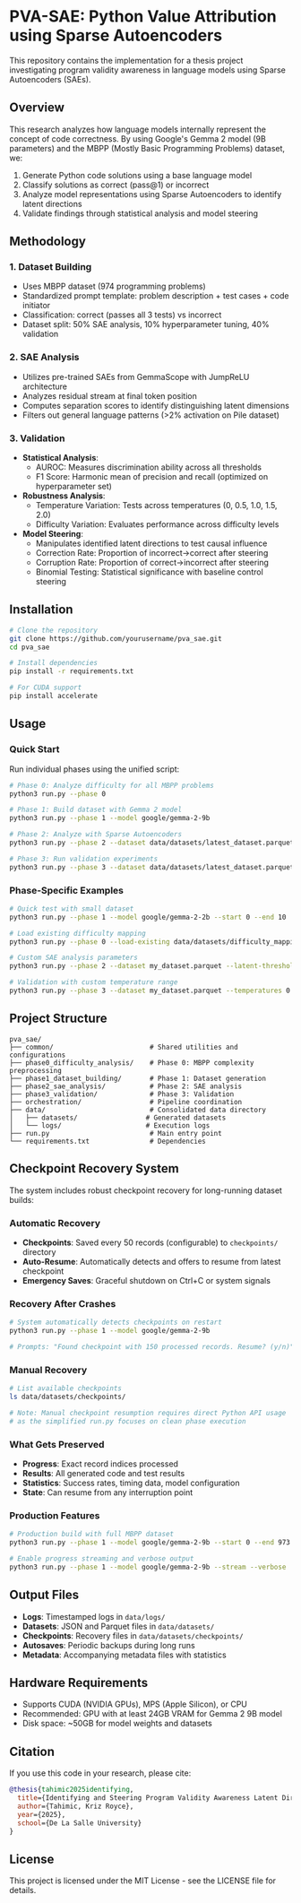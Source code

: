 # PVA-SAE: Python Value Attribution using Sparse Autoencoders

This repository contains the implementation for a thesis project investigating program validity awareness in language models using Sparse Autoencoders (SAEs).

## Overview

This research analyzes how language models internally represent the concept of code correctness. By using Google's Gemma 2 model (9B parameters) and the MBPP (Mostly Basic Programming Problems) dataset, we:

1. Generate Python code solutions using a base language model
2. Classify solutions as correct (pass@1) or incorrect
3. Analyze model representations using Sparse Autoencoders to identify latent directions
4. Validate findings through statistical analysis and model steering

## Methodology

### 1. Dataset Building
- Uses MBPP dataset (974 programming problems)
- Standardized prompt template: problem description + test cases + code initiator
- Classification: correct (passes all 3 tests) vs incorrect
- Dataset split: 50% SAE analysis, 10% hyperparameter tuning, 40% validation

### 2. SAE Analysis
- Utilizes pre-trained SAEs from GemmaScope with JumpReLU architecture
- Analyzes residual stream at final token position
- Computes separation scores to identify distinguishing latent dimensions
- Filters out general language patterns (>2% activation on Pile dataset)

### 3. Validation
- **Statistical Analysis**: 
  - AUROC: Measures discrimination ability across all thresholds
  - F1 Score: Harmonic mean of precision and recall (optimized on hyperparameter set)
- **Robustness Analysis**:
  - Temperature Variation: Tests across temperatures (0, 0.5, 1.0, 1.5, 2.0)
  - Difficulty Variation: Evaluates performance across difficulty levels
- **Model Steering**: 
  - Manipulates identified latent directions to test causal influence
  - Correction Rate: Proportion of incorrect→correct after steering
  - Corruption Rate: Proportion of correct→incorrect after steering
  - Binomial Testing: Statistical significance with baseline control steering

## Installation

```bash
# Clone the repository
git clone https://github.com/yourusername/pva_sae.git
cd pva_sae

# Install dependencies
pip install -r requirements.txt

# For CUDA support
pip install accelerate
```

## Usage

### Quick Start

Run individual phases using the unified script:

```bash
# Phase 0: Analyze difficulty for all MBPP problems
python3 run.py --phase 0

# Phase 1: Build dataset with Gemma 2 model
python3 run.py --phase 1 --model google/gemma-2-9b

# Phase 2: Analyze with Sparse Autoencoders
python3 run.py --phase 2 --dataset data/datasets/latest_dataset.parquet

# Phase 3: Run validation experiments
python3 run.py --phase 3 --dataset data/datasets/latest_dataset.parquet
```

### Phase-Specific Examples

```bash
# Quick test with small dataset
python3 run.py --phase 1 --model google/gemma-2-2b --start 0 --end 10

# Load existing difficulty mapping
python3 run.py --phase 0 --load-existing data/datasets/difficulty_mapping_latest.json

# Custom SAE analysis parameters
python3 run.py --phase 2 --dataset my_dataset.parquet --latent-threshold 0.05

# Validation with custom temperature range
python3 run.py --phase 3 --dataset my_dataset.parquet --temperatures 0.0 1.0 2.0
```

## Project Structure

```
pva_sae/
├── common/                        # Shared utilities and configurations
├── phase0_difficulty_analysis/    # Phase 0: MBPP complexity preprocessing
├── phase1_dataset_building/       # Phase 1: Dataset generation
├── phase2_sae_analysis/           # Phase 2: SAE analysis
├── phase3_validation/             # Phase 3: Validation
├── orchestration/                 # Pipeline coordination
├── data/                          # Consolidated data directory
│   ├── datasets/                 # Generated datasets
│   └── logs/                     # Execution logs
├── run.py                         # Main entry point
└── requirements.txt               # Dependencies
```

## Checkpoint Recovery System

The system includes robust checkpoint recovery for long-running dataset builds:

### Automatic Recovery
- **Checkpoints**: Saved every 50 records (configurable) to `checkpoints/` directory
- **Auto-Resume**: Automatically detects and offers to resume from latest checkpoint
- **Emergency Saves**: Graceful shutdown on Ctrl+C or system signals

### Recovery After Crashes
```bash
# System automatically detects checkpoints on restart
python3 run.py --phase 1 --model google/gemma-2-9b

# Prompts: "Found checkpoint with 150 processed records. Resume? (y/n)"
```

### Manual Recovery
```bash
# List available checkpoints
ls data/datasets/checkpoints/

# Note: Manual checkpoint resumption requires direct Python API usage
# as the simplified run.py focuses on clean phase execution
```

### What Gets Preserved
- **Progress**: Exact record indices processed
- **Results**: All generated code and test results
- **Statistics**: Success rates, timing data, model configuration
- **State**: Can resume from any interruption point

### Production Features
```bash
# Production build with full MBPP dataset
python3 run.py --phase 1 --model google/gemma-2-9b --start 0 --end 973 --cleanup

# Enable progress streaming and verbose output
python3 run.py --phase 1 --model google/gemma-2-9b --stream --verbose
```

## Output Files

- **Logs**: Timestamped logs in `data/logs/`
- **Datasets**: JSON and Parquet files in `data/datasets/`
- **Checkpoints**: Recovery files in `data/datasets/checkpoints/`
- **Autosaves**: Periodic backups during long runs
- **Metadata**: Accompanying metadata files with statistics

## Hardware Requirements

- Supports CUDA (NVIDIA GPUs), MPS (Apple Silicon), or CPU
- Recommended: GPU with at least 24GB VRAM for Gemma 2 9B model
- Disk space: ~50GB for model weights and datasets

## Citation

If you use this code in your research, please cite:

```bibtex
@thesis{tahimic2025identifying,
  title={Identifying and Steering Program Validity Awareness Latent Directions in LLMs: A Sparse Autoencoder Analysis of Code Hallucinations},
  author={Tahimic, Kriz Royce},
  year={2025},
  school={De La Salle University}
}
```

## License

This project is licensed under the MIT License - see the LICENSE file for details.
